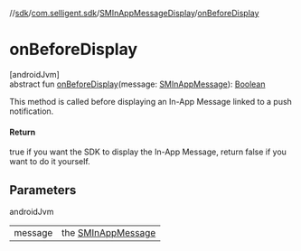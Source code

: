 //[sdk](../../../index.md)/[com.selligent.sdk](../index.md)/[SMInAppMessageDisplay](index.md)/[onBeforeDisplay](on-before-display.md)

# onBeforeDisplay

[androidJvm]\
abstract fun [onBeforeDisplay](on-before-display.md)(message: [SMInAppMessage](../-s-m-in-app-message/index.md)): [Boolean](https://kotlinlang.org/api/latest/jvm/stdlib/kotlin/-boolean/index.html)

This method is called before displaying an In-App Message linked to a push notification.

#### Return

true if you want the SDK to display the In-App Message, return false if you want to do it yourself.

## Parameters

androidJvm

| | |
|---|---|
| message | the [SMInAppMessage](../-s-m-in-app-message/index.md) |
